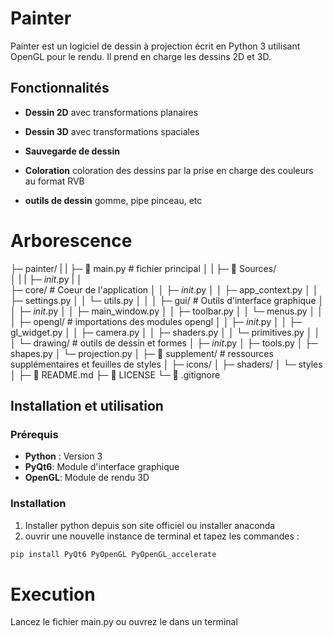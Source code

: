 # Painter
Painter est un logiciel de dessin à projection écrit en Python 3 utilisant OpenGL pour le rendu. Il prend en charge les dessins 2D et 3D.
 
## Fonctionnalités

- **Dessin 2D** avec transformations planaires

- **Dessin 3D** avec transformations spaciales

- **Sauvegarde de dessin** 

- **Coloration** coloration des dessins par la prise en charge des couleurs au format RVB

- **outils de dessin** gomme, pipe pinceau, etc 

# Arborescence

├─ painter/
|
|
├─ 📄 main.py    # fichier principal
│
|
├─ 📁 Sources/  
│
|
|
├─ _init_.py
|
│  
├─ core/     # Coeur de l'application
│
│  ├─ _init_.py
│  │  ├─ app_context.py
│  │  ├─ settings.py
│  │  └─ utils.py
│  │
│  ├─ gui/      # Outils d'interface graphique
│  │  ├─ _init_.py
│  │  ├─ main_window.py
│  │  ├─ toolbar.py
│  │  └─ menus.py
│  │
│  ├─ opengl/       # importations des modules opengl
│  │  ├─ _init_.py
│  │  ├─ gl_widget.py
│  │  ├─ camera.py
│  │  ├─ shaders.py
│  │  └─ primitives.py
│  │
│  └─ drawing/      # outils de dessin et formes 
│     ├─ _init_.py
│     ├─ tools.py
│     ├─ shapes.py
│     └─ projection.py
│
├─ 📁 supplement/    # ressources supplémentaires et feuilles de styles 
│  ├─ icons/
│  ├─ shaders/
│  └─ styles
│
├─ 📄 README.md
├─ 📄 LICENSE
└─ 📄 .gitignore


## Installation et utilisation

### Prérequis

- **Python** : Version 3 
- **PyQt6**: Module d'interface graphique
- **OpenGL**: Module de rendu 3D

### Installation

1. Installer python depuis son site officiel ou installer anaconda
2. ouvrir une nouvelle instance de terminal et tapez les commandes :
```bash / powershell
pip install PyQt6 PyOpenGL PyOpenGL_accelerate
```

# Execution 

Lancez le fichier main.py ou ouvrez le dans un terminal
